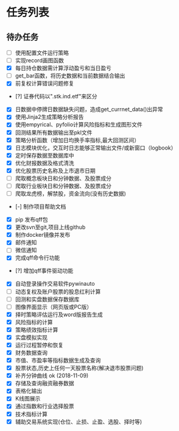 # 任务列表

## 待办任务
- [ ] 使用配置文件运行策略
- [ ] 实现record画图函数  
- [x] 每日持仓数据需计算浮动盈亏和当日盈亏
- [ ] get_bar函数，将历史数据和当前数据结合输出
- [x] 前复权计算错误问题修复  
- [?] 证券代码以".stk\.ind\.etf"来区分
- [x] 日数据中停牌日数据缺失问题，造成get_currnet_data()出异常
- [x] 使用Jinja2生成策略分析报告
- [x] 使用empyrical、pyfolio计算风险指标和生成图形文件
- [x] 回测结果所有数据输出至pkl文件
- [x] 策略分析函数（增加日均换手率指标,最大回测区间） 
- [x] 日志模块优化，交互时日志能够正常输出文件/或新窗口（logbook）  
- [x] 定时保存数据至数据库中 
- [x] 优化财报数据及格式清洗 
- [x] 优化股票历史名称及上市退市日期 
- [ ] 爬取概念板块日和分钟数据、及股票成分
- [ ] 爬取行业板块日和分钟数据、及股票成分  
- [ ] 爬取龙虎榜，解禁股，资金流向(没有历史数据)
- [-] 制作项目帮助文档
- [x] pip 发布qff包   
- [x] 更改svn至git,项目上线github    
- [x] 制作docker镜像并发布   
- [x] 邮件通知
- [ ] 微信通知
- [x] 完成qff命令行功能
- [?] 增加qff事件驱动功能
- [x] 自动登录操作交易软件pywinauto
- [ ] 动态复权及账户股票的股息红利计算
- [ ] 回测和实盘数据保存数据库
- [ ] 图像界面显示（网页版或PC版）
- [x] 择时策略评估运行及word版报告生成
- [x] 风险指标的计算
- [x] 策略绩效指标计算
- [x] 实盘模拟实现
- [x] 运行过程暂停和恢复 
- [x] 财务数据查询
- [x] 市值、市盈率等指标数据生成及查询
- [x] 股票状态,历史上任何一天股票名称(解决退市股票问题)
- [x] 补齐分钟曲线 ok (2018-11-09)
- [x] 存储及查询融资融券数据
- [x] 表格化输出
- [x] K线图展示
- [x] 通过指数和行业选择股票
- [x] 技术指标计算
- [x] 辅助交易系统实现(仓位、止损、止盈、选股、择时等)
